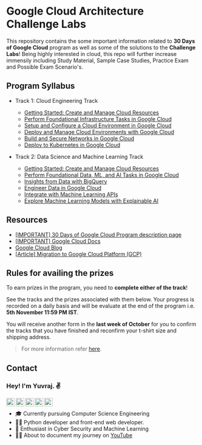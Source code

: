 # Google Cloud Architecture Challenge Labs

This repository contains the some important information related to **30 Days of Google Cloud** program as well as some of the solutions to the **Challenge Labs**! Being highly interested in cloud, this repo will further increase immensily including Study Material, Sample Case Studies, Practice Exam and Possible Exam Scenario's.

## Program Syllabus

- Track 1: Cloud Engineering Track

  - [Getting Started: Create and Manage Cloud Resources](https://google.qwiklabs.com/quests/120)
  - [Perform Foundational Infrastructure Tasks in Google Cloud](https://google.qwiklabs.com/quests/118)
  - [Setup and Configure a Cloud Environment in Google Cloud](https://google.qwiklabs.com/quests/119?utm_source=google&utm_medium=lp&utm_campaign=gcpskills)
  - [Deploy and Manage Cloud Environments with Google Cloud](https://google.qwiklabs.com/quests/121?utm_source=google&utm_medium=lp&utm_campaign=gcpskills)
  - [Build and Secure Networks in Google Cloud](https://google.qwiklabs.com/quests/128?utm_source=google&utm_medium=lp&utm_campaign=gcpskills)
  - [Deploy to Kubernetes in Google Cloud](https://google.qwiklabs.com/quests/116?utm_source=google&utm_medium=lp&utm_campaign=gcpskills)

- Track 2: Data Science and Machine Learning Track
  - [Getting Started: Create and Manage Cloud Resources](https://google.qwiklabs.com/quests/120)
  - [Perform Foundational Data, ML, and AI Tasks in Google Cloud](https://google.qwiklabs.com/quests/117?utm_source=google&utm_medium=lp&utm_campaign=gcpskills)
  - [Insights from Data with BigQuery](https://google.qwiklabs.com/quests/123)
  - [Engineer Data in Google Cloud](https://google.qwiklabs.com/quests/132)
  - [Integrate with Machine Learning APIs](https://google.qwiklabs.com/quests/136?utm_source=google&utm_medium=lp&utm_campaign=gcpskills)
  - [Explore Machine Learning Models with Explainable AI](https://google.qwiklabs.com/quests/126?utm_source=google&utm_medium=lp&utm_campaign=gcpskills)

## Resources

- [[IMPORTANT] 30 Days of Google Cloud Program description page](https://events.withgoogle.com/30daysofgooglecloud/)
- [[IMPORTANT] Google Cloud Docs](https://cloud.google.com/docs)
- [Google Cloud Blog](https://cloud.google.com/blog/)
- [[Article] Migration to Google Cloud Platform (GCP)](https://blog.hike.in/migration-to-google-cloud-platform-gcp-17c397e564b8)

## Rules for availing the prizes

To earn prizes in the program, you need to **complete either of the track**!

See the tracks and the prizes associated with them below. Your progress is recorded on a daily basis and will be evaluate at the end of the program i.e. **5th November 11:59 PM IST**.

You will receive another form in the **last week of October** for you to confirm the tracks that you have finished and reconfirm your t-shirt size and shipping address.

> For more information refer [here](https://events.withgoogle.com/30daysofgooglecloud/prize-rules/#content).

## Contact

<h3> Hey! I'm Yuvraj. ✌️</h3>

<a href="mailto:vermay87gmail.com">
  <img align="left" alt="Yuvraj's Email" width="22px" src="https://cdn4.iconfinder.com/data/icons/social-media-2070/140/_email-512.png" />
</a>
<a href="https://www.linkedin.com/in/yuvrajverma01/">
  <img align="left" alt="Yuvraj's LinkdeIN" width="22px" src="https://cdn4.iconfinder.com/data/icons/social-media-2070/140/_linkedin-512.png" />
</a>
<a href="https://www.instagram.com/yuvrajverma01/">
  <img align="left" alt="Yuvraj's Instagram" width="22px" src="https://cdn4.iconfinder.com/data/icons/social-media-2070/140/_instagram-512.png" />
</a>
<a href="https://www.youtube.com/watch?v=3jEZnZD6phQ&t=0s">
  <img align="left" alt="Yuvraj's YouTube" width="22px" src="https://cdn4.iconfinder.com/data/icons/social-media-2070/140/_youtube-512.png" />
</a>
<a href="https://twitter.com/01_barfi">
  <img align="left" alt="Yuvraj's Twitter" width="22px" src="https://cdn4.iconfinder.com/data/icons/social-media-2070/140/_twitter-512.png" />
</a>
<br>

- 🎓 Currently pursuing Computer Science Engineering
- 👨‍💻 Python developer and front-end web developer.
- 🌱 Enthusiast in Cyber Security and Machine Learning
- 🏃‍♂️ About to document my journey on [YouTube](https://www.youtube.com/watch?v=3jEZnZD6phQ&t=0s)
